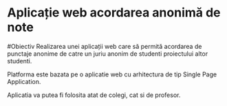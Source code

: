 # Aplicație web acordarea anonimă de note

#Obiectiv
Realizarea unei aplicații web care să permită acordarea de punctaje anonime de catre un juriu anonim de studenti proiectului altor studenti.


Platforma este bazata pe o aplicatie web cu arhitectura de tip Single Page Application. 

Aplicatia va putea fi folosita atat de colegi, cat si de profesor.

